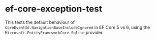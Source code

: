 # ef-core-exception-test

This tests the default behaviour of `CoreEventId.NavigationBaseIncludeIgnored` in EF Core 5 vs 6,
using the `Microsoft.EntityFrameworkCore.Sqlite` provider.
